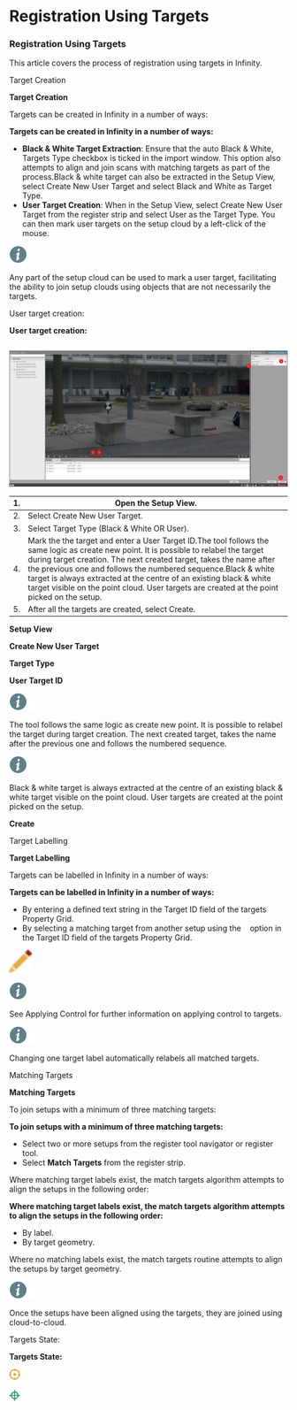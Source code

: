 # Registration Using Targets

### Registration Using Targets

This article covers the process of registration using targets in Infinity.

Target Creation

**Target Creation**

Targets can be created in Infinity in a number of ways:

**Targets can be created in Infinity in a number of ways:**

- **Black & White Target Extraction**: Ensure that the auto Black & White, Targets Type checkbox is ticked in the import window. This option also attempts to align and join scans with matching targets as part of the process.Black & white target can also be extracted in the Setup View, select Create New User Target and select Black and White as Target Type.
- **User Target Creation**: When in the Setup View, select Create New User Target from the register strip and select User as the Target Type. You can then mark user targets on the setup cloud by a left-click of the mouse.

![Image](./data/icons/note.gif)

Any part of the setup cloud can be used to mark a user target, facilitating the ability to join setup clouds using objects that are not necessarily the targets.

User target creation:

**User target creation:**

|  |  |
| --- | --- |

![Image](graphics/01099815.jpg)

| 1. | Open the Setup View. |
| --- | --- |
| 2. | Select Create New User Target. |
| 3. | Select Target Type (Black & White OR User). |
| 4. | Mark the the target and enter a User Target ID.The tool follows the same logic as create new point. It is possible to relabel the target during target creation. The next created target, takes the name after the previous one and follows the numbered sequence.Black & white target is always extracted at the centre of an existing black & white target visible on the point cloud. User targets are created at the point picked on the setup. |
| 5. | After all the targets are created, select Create. |

**Setup View**

**Create New User Target**

**Target Type**

**User Target ID**

![Image](./data/icons/note.gif)

The tool follows the same logic as create new point. It is possible to relabel the target during target creation. The next created target, takes the name after the previous one and follows the numbered sequence.

![Image](./data/icons/note.gif)

Black & white target is always extracted at the centre of an existing black & white target visible on the point cloud. User targets are created at the point picked on the setup.

**Create**

Target Labelling

**Target Labelling**

Targets can be labelled in Infinity in a number of ways:

**Targets can be labelled in Infinity in a number of ways:**

- By entering a defined text string in the Target ID field of the targets Property Grid.
- By selecting a matching target from another setup using the    option in the Target ID field of the targets Property Grid.

![Image](graphics/00467046.jpg)

![Image](./data/icons/note.gif)

See Applying Control for further information on applying control to targets.

![Image](./data/icons/note.gif)

Changing one target label automatically relabels all matched targets.

Matching Targets

**Matching Targets**

To join setups with a minimum of three matching targets:

**To join setups with a minimum of three matching targets:**

- Select two or more setups from the register tool navigator or register tool.
- Select **Match Targets** from the register strip.

Where matching target labels exist, the match targets algorithm attempts to align the setups in the following order:

**Where matching target labels exist, the match targets algorithm attempts to align the setups in the following order:**

- By label.
- By target geometry.

Where no matching labels exist, the match targets routine attempts to align the setups by target geometry.

![Image](./data/icons/note.gif)

Once the setups have been aligned using the targets, they are joined using cloud-to-cloud.

Targets State:

**Targets State:**

![Image](graphics/00886614.jpg)

![Image](graphics/00886617.jpg)

